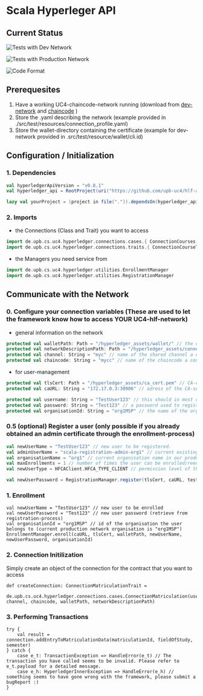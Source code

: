 # Scala Hyperleger API

## Current Status
![Tests with Dev Network](https://github.com/upb-uc4/hlf-api/workflows/Hyperledger_Scala_With_Dev_Network/badge.svg)

![Tests with Production Network](https://github.com/upb-uc4/hlf-api/workflows/Hyperledger_Scala_With_Production_Network/badge.svg)

![Code Format](https://github.com/upb-uc4/hlf-api/workflows/Code%20Format%20Check%20Pipeline/badge.svg)

## Prerequesites

1. Have a working UC4-chaincode-network running 
    (download from [dev-network](https://github.com/upb-uc4/hlf-dev-network)
    and  [chaincode](https://github.com/upb-uc4/hlf-chaincode)
    )
2. Store the .yaml describing the network (example provided in ./src/test/resources/connection_profile.yaml)
3. Store the wallet-directory containing the certificate (example for dev-network provided in .src/test/resource/wallet/cli.id)

## Configuration / Initialization

### 1. Dependencies
```sbt
val hyperledgerApiVersion = "v0.8.1"
val hyperledger_api = RootProject(uri("https://github.com/upb-uc4/hlf-api.git#%s".format(hyperledgerApiVersion)))

lazy val yourProject = (project in file(".")).dependsOn(hyperledger_api)
```
### 2. Imports
- the Connections (Class and Trait) you want to access
```scala
import de.upb.cs.uc4.hyperledger.connections.cases.{ ConnectionCourses, ConnectionMatriculation }
import de.upb.cs.uc4.hyperledger.connections.traits.{ ConnectionCourseTrait, ConnectionMatriculationTrait }
```
- the Managers you need service from
```scala
import de.upb.cs.uc4.hyperledger.utilities.EnrollmentManager
import de.upb.cs.uc4.hyperledger.utilities.RegistrationManager
```


## Communicate with the Network

### 0. Configure your connection variables (These are used to let the framework know how to access YOUR UC4-hlf-network)
- general information on the network
```scala
protected val walletPath: Path = "/hyperledger_assets/wallet/" // the directory containing your certificates.
protected val networkDescriptionPath: Path = "/hyperledger_assets/connection_profile.yaml" // the file describing the existing network.
protected val channel: String = "myc" // name of the shared channel a connection is requested for.
protected val chaincode: String = "mycc" // name of the chaincode a connection is requested for.
```

- for user-management
```scala
protected val tlsCert: Path = "/hyperledger_assets/ca_cert.pem" // CA-certificate to have your client validate that the Server you are talking to is actually the CA.
protected val caURL: String = "172.17.0.3:30906" // adress of the CA-server.

protected val username: String = "TestUser123" // this should in most cases be the name of the .id file in your wallet directory.
protected val password: String = "Test123" // a password used to register a user and receive/set a certificate for said user when enrolling.
protected val organisationId: String = "org1MSP" // the name of the organisation the user belongs to.

```

### 0.5 (optional) Register a user (only possible if you already obtained an admin certificate through the enrollment-process)
```scala
val newUserName = "TestUser123" // new user to be registered.
val adminUserName = "scala-registration-admin-org1" // current existing adminEntity in our production network.
val organisationName = "org1" // current organisation name in our production network.
val maxEnrollments = 1 // number of times the user can be enrolled/reenrolled with the same username-password combination (default = 1)
val newUserType = HFCAClient.HFCA_TYPE_CLIENT // permission level of the new user (default = HFCAClient.HFCA_TYPE_CLIENT)

val newUserPassword = RegistrationManager.register(tlsCert, caURL, testUserName, username, walletPath, organisationName, maxEnrollments, )
```

### 1. Enrollment 
```
val newUserName = "TestUser123" // new user to be enrolled
val newUserPassword = "Test123" // new user password (retrieve from registration-process)
val organisationId = "org1MSP" // id of the organisation the user belongs to (current production network organisation is "org1MSP")
EnrollmentManager.enroll(caURL, tlsCert, walletPath, newUserName, newUserPassword, organisationId)
```

### 2. Connection Initilization
Simply create an object of the connection for the contract that you want to access
```
def createConnection: ConnectionMatriculationTrait =
  de.upb.cs.uc4.hyperledger.connections.cases.ConnectionMatriculation(username, channel, chaincode, walletPath, networkDescriptionPath)
```

### 3. Performing Transactions
```
try {
    val result = connection.addEntryToMatriculationData(matriculationId, fieldOfStudy, semester)
} catch {
    case e_t: TransactionException => HandleError(e_t) // The transaction you have called seems to be invalid. Please refer to e_t.payload for a detailed message.
    case e_h: HyperledgerInnerException => HandleError(e_h) // something seems to have gone wrong with the framework, please submit a bugReport :)
}
```
